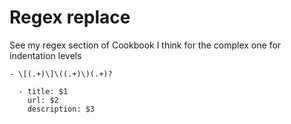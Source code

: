 # Regex replace

See my regex section of Cookbook I think for the complex one for indentation levels


```
- \[(.+)\]\((.+)\)(.+)?
```

```
  - title: $1
    url: $2
    description: $3
```
